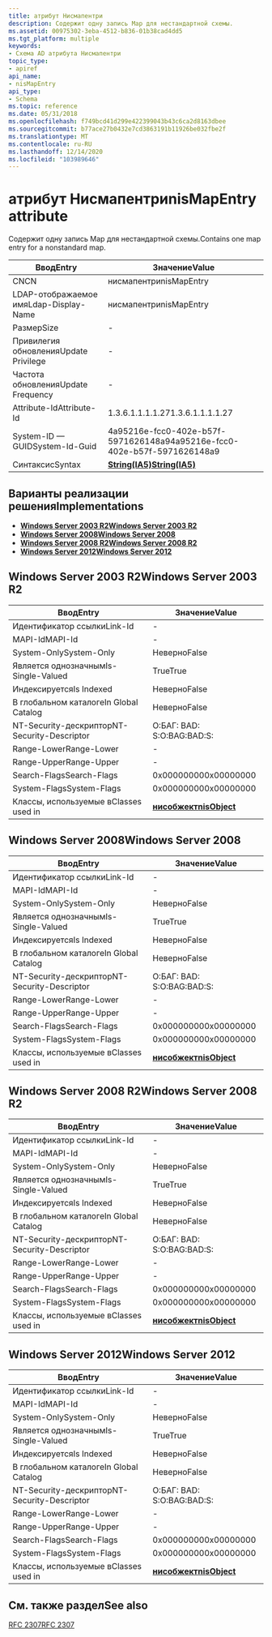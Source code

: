 ```yaml
---
title: атрибут Нисмапентри
description: Содержит одну запись Map для нестандартной схемы.
ms.assetid: 00975302-3eba-4512-b836-01b38cad4dd5
ms.tgt_platform: multiple
keywords:
- Схема AD атрибута Нисмапентри
topic_type:
- apiref
api_name:
- nisMapEntry
api_type:
- Schema
ms.topic: reference
ms.date: 05/31/2018
ms.openlocfilehash: f749bcd41d299e422399043b43c6ca2d8163dbee
ms.sourcegitcommit: b77ace27b0432e7cd3863191b11926be032fbe2f
ms.translationtype: MT
ms.contentlocale: ru-RU
ms.lasthandoff: 12/14/2020
ms.locfileid: "103989646"
---
```

# <a name="nismapentry-attribute"></a><span data-ttu-id="b06a8-104">атрибут Нисмапентри</span><span class="sxs-lookup"><span data-stu-id="b06a8-104">nisMapEntry attribute</span></span>

<span data-ttu-id="b06a8-105">Содержит одну запись Map для нестандартной схемы.</span><span class="sxs-lookup"><span data-stu-id="b06a8-105">Contains one map entry for a nonstandard map.</span></span>



| <span data-ttu-id="b06a8-106">Ввод</span><span class="sxs-lookup"><span data-stu-id="b06a8-106">Entry</span></span> | <span data-ttu-id="b06a8-107">Значение</span><span class="sxs-lookup"><span data-stu-id="b06a8-107">Value</span></span> |
|-------------------|--------------------------------------|
| <span data-ttu-id="b06a8-108">CN</span><span class="sxs-lookup"><span data-stu-id="b06a8-108">CN</span></span>                | <span data-ttu-id="b06a8-109">нисмапентри</span><span class="sxs-lookup"><span data-stu-id="b06a8-109">nisMapEntry</span></span>                          |
| <span data-ttu-id="b06a8-110">LDAP-отображаемое имя</span><span class="sxs-lookup"><span data-stu-id="b06a8-110">Ldap-Display-Name</span></span> | <span data-ttu-id="b06a8-111">нисмапентри</span><span class="sxs-lookup"><span data-stu-id="b06a8-111">nisMapEntry</span></span>                          |
| <span data-ttu-id="b06a8-112">Размер</span><span class="sxs-lookup"><span data-stu-id="b06a8-112">Size</span></span>              | \-                                   |
| <span data-ttu-id="b06a8-113">Привилегия обновления</span><span class="sxs-lookup"><span data-stu-id="b06a8-113">Update Privilege</span></span>  | \-                                   |
| <span data-ttu-id="b06a8-114">Частота обновления</span><span class="sxs-lookup"><span data-stu-id="b06a8-114">Update Frequency</span></span>  | \-                                   |
| <span data-ttu-id="b06a8-115">Attribute-Id</span><span class="sxs-lookup"><span data-stu-id="b06a8-115">Attribute-Id</span></span>      | <span data-ttu-id="b06a8-116">1.3.6.1.1.1.1.27</span><span class="sxs-lookup"><span data-stu-id="b06a8-116">1.3.6.1.1.1.1.27</span></span>                     |
| <span data-ttu-id="b06a8-117">System-ID — GUID</span><span class="sxs-lookup"><span data-stu-id="b06a8-117">System-Id-Guid</span></span>    | <span data-ttu-id="b06a8-118">4a95216e-fcc0-402e-b57f-5971626148a9</span><span class="sxs-lookup"><span data-stu-id="b06a8-118">4a95216e-fcc0-402e-b57f-5971626148a9</span></span> |
| <span data-ttu-id="b06a8-119">Синтаксис</span><span class="sxs-lookup"><span data-stu-id="b06a8-119">Syntax</span></span>            | [<span data-ttu-id="b06a8-120">**String(IA5)**</span><span class="sxs-lookup"><span data-stu-id="b06a8-120">**String(IA5)**</span></span>](s-string-ia5.md)  |



## <a name="implementations"></a><span data-ttu-id="b06a8-121">Варианты реализации решения</span><span class="sxs-lookup"><span data-stu-id="b06a8-121">Implementations</span></span>

-   [<span data-ttu-id="b06a8-122">**Windows Server 2003 R2**</span><span class="sxs-lookup"><span data-stu-id="b06a8-122">**Windows Server 2003 R2**</span></span>](#windows-server-2003-r2)
-   [<span data-ttu-id="b06a8-123">**Windows Server 2008**</span><span class="sxs-lookup"><span data-stu-id="b06a8-123">**Windows Server 2008**</span></span>](#windows-server-2008)
-   [<span data-ttu-id="b06a8-124">**Windows Server 2008 R2**</span><span class="sxs-lookup"><span data-stu-id="b06a8-124">**Windows Server 2008 R2**</span></span>](#windows-server-2008-r2)
-   [<span data-ttu-id="b06a8-125">**Windows Server 2012**</span><span class="sxs-lookup"><span data-stu-id="b06a8-125">**Windows Server 2012**</span></span>](#windows-server-2012)

## <a name="windows-server-2003-r2"></a><span data-ttu-id="b06a8-126">Windows Server 2003 R2</span><span class="sxs-lookup"><span data-stu-id="b06a8-126">Windows Server 2003 R2</span></span>



| <span data-ttu-id="b06a8-127">Ввод</span><span class="sxs-lookup"><span data-stu-id="b06a8-127">Entry</span></span> | <span data-ttu-id="b06a8-128">Значение</span><span class="sxs-lookup"><span data-stu-id="b06a8-128">Value</span></span> |
|------------------------|---------------------------------------------|
| <span data-ttu-id="b06a8-129">Идентификатор ссылки</span><span class="sxs-lookup"><span data-stu-id="b06a8-129">Link-Id</span></span>                | \-                                          |
| <span data-ttu-id="b06a8-130">MAPI-Id</span><span class="sxs-lookup"><span data-stu-id="b06a8-130">MAPI-Id</span></span>                | \-                                          |
| <span data-ttu-id="b06a8-131">System-Only</span><span class="sxs-lookup"><span data-stu-id="b06a8-131">System-Only</span></span>            | <span data-ttu-id="b06a8-132">Неверно</span><span class="sxs-lookup"><span data-stu-id="b06a8-132">False</span></span>                                       |
| <span data-ttu-id="b06a8-133">Является однозначным</span><span class="sxs-lookup"><span data-stu-id="b06a8-133">Is-Single-Valued</span></span>       | <span data-ttu-id="b06a8-134">True</span><span class="sxs-lookup"><span data-stu-id="b06a8-134">True</span></span>                                        |
| <span data-ttu-id="b06a8-135">Индексируется</span><span class="sxs-lookup"><span data-stu-id="b06a8-135">Is Indexed</span></span>             | <span data-ttu-id="b06a8-136">Неверно</span><span class="sxs-lookup"><span data-stu-id="b06a8-136">False</span></span>                                       |
| <span data-ttu-id="b06a8-137">В глобальном каталоге</span><span class="sxs-lookup"><span data-stu-id="b06a8-137">In Global Catalog</span></span>      | <span data-ttu-id="b06a8-138">Неверно</span><span class="sxs-lookup"><span data-stu-id="b06a8-138">False</span></span>                                       |
| <span data-ttu-id="b06a8-139">NT-Security-дескриптор</span><span class="sxs-lookup"><span data-stu-id="b06a8-139">NT-Security-Descriptor</span></span> | <span data-ttu-id="b06a8-140">О:БАГ: BAD: S:</span><span class="sxs-lookup"><span data-stu-id="b06a8-140">O:BAG:BAD:S:</span></span>                                |
| <span data-ttu-id="b06a8-141">Range-Lower</span><span class="sxs-lookup"><span data-stu-id="b06a8-141">Range-Lower</span></span>            | \-                                          |
| <span data-ttu-id="b06a8-142">Range-Upper</span><span class="sxs-lookup"><span data-stu-id="b06a8-142">Range-Upper</span></span>            | \-                                          |
| <span data-ttu-id="b06a8-143">Search-Flags</span><span class="sxs-lookup"><span data-stu-id="b06a8-143">Search-Flags</span></span>           | <span data-ttu-id="b06a8-144">0x00000000</span><span class="sxs-lookup"><span data-stu-id="b06a8-144">0x00000000</span></span>                                  |
| <span data-ttu-id="b06a8-145">System-Flags</span><span class="sxs-lookup"><span data-stu-id="b06a8-145">System-Flags</span></span>           | <span data-ttu-id="b06a8-146">0x00000000</span><span class="sxs-lookup"><span data-stu-id="b06a8-146">0x00000000</span></span>                                  |
| <span data-ttu-id="b06a8-147">Классы, используемые в</span><span class="sxs-lookup"><span data-stu-id="b06a8-147">Classes used in</span></span>        | [<span data-ttu-id="b06a8-148">**нисобжект**</span><span class="sxs-lookup"><span data-stu-id="b06a8-148">**nisObject**</span></span>](c-nisobject.md)<br/> |



## <a name="windows-server-2008"></a><span data-ttu-id="b06a8-149">Windows Server 2008</span><span class="sxs-lookup"><span data-stu-id="b06a8-149">Windows Server 2008</span></span>



| <span data-ttu-id="b06a8-150">Ввод</span><span class="sxs-lookup"><span data-stu-id="b06a8-150">Entry</span></span> | <span data-ttu-id="b06a8-151">Значение</span><span class="sxs-lookup"><span data-stu-id="b06a8-151">Value</span></span> |
|------------------------|---------------------------------------------|
| <span data-ttu-id="b06a8-152">Идентификатор ссылки</span><span class="sxs-lookup"><span data-stu-id="b06a8-152">Link-Id</span></span>                | \-                                          |
| <span data-ttu-id="b06a8-153">MAPI-Id</span><span class="sxs-lookup"><span data-stu-id="b06a8-153">MAPI-Id</span></span>                | \-                                          |
| <span data-ttu-id="b06a8-154">System-Only</span><span class="sxs-lookup"><span data-stu-id="b06a8-154">System-Only</span></span>            | <span data-ttu-id="b06a8-155">Неверно</span><span class="sxs-lookup"><span data-stu-id="b06a8-155">False</span></span>                                       |
| <span data-ttu-id="b06a8-156">Является однозначным</span><span class="sxs-lookup"><span data-stu-id="b06a8-156">Is-Single-Valued</span></span>       | <span data-ttu-id="b06a8-157">True</span><span class="sxs-lookup"><span data-stu-id="b06a8-157">True</span></span>                                        |
| <span data-ttu-id="b06a8-158">Индексируется</span><span class="sxs-lookup"><span data-stu-id="b06a8-158">Is Indexed</span></span>             | <span data-ttu-id="b06a8-159">Неверно</span><span class="sxs-lookup"><span data-stu-id="b06a8-159">False</span></span>                                       |
| <span data-ttu-id="b06a8-160">В глобальном каталоге</span><span class="sxs-lookup"><span data-stu-id="b06a8-160">In Global Catalog</span></span>      | <span data-ttu-id="b06a8-161">Неверно</span><span class="sxs-lookup"><span data-stu-id="b06a8-161">False</span></span>                                       |
| <span data-ttu-id="b06a8-162">NT-Security-дескриптор</span><span class="sxs-lookup"><span data-stu-id="b06a8-162">NT-Security-Descriptor</span></span> | <span data-ttu-id="b06a8-163">О:БАГ: BAD: S:</span><span class="sxs-lookup"><span data-stu-id="b06a8-163">O:BAG:BAD:S:</span></span>                                |
| <span data-ttu-id="b06a8-164">Range-Lower</span><span class="sxs-lookup"><span data-stu-id="b06a8-164">Range-Lower</span></span>            | \-                                          |
| <span data-ttu-id="b06a8-165">Range-Upper</span><span class="sxs-lookup"><span data-stu-id="b06a8-165">Range-Upper</span></span>            | \-                                          |
| <span data-ttu-id="b06a8-166">Search-Flags</span><span class="sxs-lookup"><span data-stu-id="b06a8-166">Search-Flags</span></span>           | <span data-ttu-id="b06a8-167">0x00000000</span><span class="sxs-lookup"><span data-stu-id="b06a8-167">0x00000000</span></span>                                  |
| <span data-ttu-id="b06a8-168">System-Flags</span><span class="sxs-lookup"><span data-stu-id="b06a8-168">System-Flags</span></span>           | <span data-ttu-id="b06a8-169">0x00000000</span><span class="sxs-lookup"><span data-stu-id="b06a8-169">0x00000000</span></span>                                  |
| <span data-ttu-id="b06a8-170">Классы, используемые в</span><span class="sxs-lookup"><span data-stu-id="b06a8-170">Classes used in</span></span>        | [<span data-ttu-id="b06a8-171">**нисобжект**</span><span class="sxs-lookup"><span data-stu-id="b06a8-171">**nisObject**</span></span>](c-nisobject.md)<br/> |



## <a name="windows-server-2008-r2"></a><span data-ttu-id="b06a8-172">Windows Server 2008 R2</span><span class="sxs-lookup"><span data-stu-id="b06a8-172">Windows Server 2008 R2</span></span>



| <span data-ttu-id="b06a8-173">Ввод</span><span class="sxs-lookup"><span data-stu-id="b06a8-173">Entry</span></span> | <span data-ttu-id="b06a8-174">Значение</span><span class="sxs-lookup"><span data-stu-id="b06a8-174">Value</span></span> |
|------------------------|---------------------------------------------|
| <span data-ttu-id="b06a8-175">Идентификатор ссылки</span><span class="sxs-lookup"><span data-stu-id="b06a8-175">Link-Id</span></span>                | \-                                          |
| <span data-ttu-id="b06a8-176">MAPI-Id</span><span class="sxs-lookup"><span data-stu-id="b06a8-176">MAPI-Id</span></span>                | \-                                          |
| <span data-ttu-id="b06a8-177">System-Only</span><span class="sxs-lookup"><span data-stu-id="b06a8-177">System-Only</span></span>            | <span data-ttu-id="b06a8-178">Неверно</span><span class="sxs-lookup"><span data-stu-id="b06a8-178">False</span></span>                                       |
| <span data-ttu-id="b06a8-179">Является однозначным</span><span class="sxs-lookup"><span data-stu-id="b06a8-179">Is-Single-Valued</span></span>       | <span data-ttu-id="b06a8-180">True</span><span class="sxs-lookup"><span data-stu-id="b06a8-180">True</span></span>                                        |
| <span data-ttu-id="b06a8-181">Индексируется</span><span class="sxs-lookup"><span data-stu-id="b06a8-181">Is Indexed</span></span>             | <span data-ttu-id="b06a8-182">Неверно</span><span class="sxs-lookup"><span data-stu-id="b06a8-182">False</span></span>                                       |
| <span data-ttu-id="b06a8-183">В глобальном каталоге</span><span class="sxs-lookup"><span data-stu-id="b06a8-183">In Global Catalog</span></span>      | <span data-ttu-id="b06a8-184">Неверно</span><span class="sxs-lookup"><span data-stu-id="b06a8-184">False</span></span>                                       |
| <span data-ttu-id="b06a8-185">NT-Security-дескриптор</span><span class="sxs-lookup"><span data-stu-id="b06a8-185">NT-Security-Descriptor</span></span> | <span data-ttu-id="b06a8-186">О:БАГ: BAD: S:</span><span class="sxs-lookup"><span data-stu-id="b06a8-186">O:BAG:BAD:S:</span></span>                                |
| <span data-ttu-id="b06a8-187">Range-Lower</span><span class="sxs-lookup"><span data-stu-id="b06a8-187">Range-Lower</span></span>            | \-                                          |
| <span data-ttu-id="b06a8-188">Range-Upper</span><span class="sxs-lookup"><span data-stu-id="b06a8-188">Range-Upper</span></span>            | \-                                          |
| <span data-ttu-id="b06a8-189">Search-Flags</span><span class="sxs-lookup"><span data-stu-id="b06a8-189">Search-Flags</span></span>           | <span data-ttu-id="b06a8-190">0x00000000</span><span class="sxs-lookup"><span data-stu-id="b06a8-190">0x00000000</span></span>                                  |
| <span data-ttu-id="b06a8-191">System-Flags</span><span class="sxs-lookup"><span data-stu-id="b06a8-191">System-Flags</span></span>           | <span data-ttu-id="b06a8-192">0x00000000</span><span class="sxs-lookup"><span data-stu-id="b06a8-192">0x00000000</span></span>                                  |
| <span data-ttu-id="b06a8-193">Классы, используемые в</span><span class="sxs-lookup"><span data-stu-id="b06a8-193">Classes used in</span></span>        | [<span data-ttu-id="b06a8-194">**нисобжект**</span><span class="sxs-lookup"><span data-stu-id="b06a8-194">**nisObject**</span></span>](c-nisobject.md)<br/> |



## <a name="windows-server-2012"></a><span data-ttu-id="b06a8-195">Windows Server 2012</span><span class="sxs-lookup"><span data-stu-id="b06a8-195">Windows Server 2012</span></span>



| <span data-ttu-id="b06a8-196">Ввод</span><span class="sxs-lookup"><span data-stu-id="b06a8-196">Entry</span></span> | <span data-ttu-id="b06a8-197">Значение</span><span class="sxs-lookup"><span data-stu-id="b06a8-197">Value</span></span> |
|------------------------|---------------------------------------------|
| <span data-ttu-id="b06a8-198">Идентификатор ссылки</span><span class="sxs-lookup"><span data-stu-id="b06a8-198">Link-Id</span></span>                | \-                                          |
| <span data-ttu-id="b06a8-199">MAPI-Id</span><span class="sxs-lookup"><span data-stu-id="b06a8-199">MAPI-Id</span></span>                | \-                                          |
| <span data-ttu-id="b06a8-200">System-Only</span><span class="sxs-lookup"><span data-stu-id="b06a8-200">System-Only</span></span>            | <span data-ttu-id="b06a8-201">Неверно</span><span class="sxs-lookup"><span data-stu-id="b06a8-201">False</span></span>                                       |
| <span data-ttu-id="b06a8-202">Является однозначным</span><span class="sxs-lookup"><span data-stu-id="b06a8-202">Is-Single-Valued</span></span>       | <span data-ttu-id="b06a8-203">True</span><span class="sxs-lookup"><span data-stu-id="b06a8-203">True</span></span>                                        |
| <span data-ttu-id="b06a8-204">Индексируется</span><span class="sxs-lookup"><span data-stu-id="b06a8-204">Is Indexed</span></span>             | <span data-ttu-id="b06a8-205">Неверно</span><span class="sxs-lookup"><span data-stu-id="b06a8-205">False</span></span>                                       |
| <span data-ttu-id="b06a8-206">В глобальном каталоге</span><span class="sxs-lookup"><span data-stu-id="b06a8-206">In Global Catalog</span></span>      | <span data-ttu-id="b06a8-207">Неверно</span><span class="sxs-lookup"><span data-stu-id="b06a8-207">False</span></span>                                       |
| <span data-ttu-id="b06a8-208">NT-Security-дескриптор</span><span class="sxs-lookup"><span data-stu-id="b06a8-208">NT-Security-Descriptor</span></span> | <span data-ttu-id="b06a8-209">О:БАГ: BAD: S:</span><span class="sxs-lookup"><span data-stu-id="b06a8-209">O:BAG:BAD:S:</span></span>                                |
| <span data-ttu-id="b06a8-210">Range-Lower</span><span class="sxs-lookup"><span data-stu-id="b06a8-210">Range-Lower</span></span>            | \-                                          |
| <span data-ttu-id="b06a8-211">Range-Upper</span><span class="sxs-lookup"><span data-stu-id="b06a8-211">Range-Upper</span></span>            | \-                                          |
| <span data-ttu-id="b06a8-212">Search-Flags</span><span class="sxs-lookup"><span data-stu-id="b06a8-212">Search-Flags</span></span>           | <span data-ttu-id="b06a8-213">0x00000000</span><span class="sxs-lookup"><span data-stu-id="b06a8-213">0x00000000</span></span>                                  |
| <span data-ttu-id="b06a8-214">System-Flags</span><span class="sxs-lookup"><span data-stu-id="b06a8-214">System-Flags</span></span>           | <span data-ttu-id="b06a8-215">0x00000000</span><span class="sxs-lookup"><span data-stu-id="b06a8-215">0x00000000</span></span>                                  |
| <span data-ttu-id="b06a8-216">Классы, используемые в</span><span class="sxs-lookup"><span data-stu-id="b06a8-216">Classes used in</span></span>        | [<span data-ttu-id="b06a8-217">**нисобжект**</span><span class="sxs-lookup"><span data-stu-id="b06a8-217">**nisObject**</span></span>](c-nisobject.md)<br/> |



## <a name="see-also"></a><span data-ttu-id="b06a8-218">См. также раздел</span><span class="sxs-lookup"><span data-stu-id="b06a8-218">See also</span></span>

<dl> <dt>

[<span data-ttu-id="b06a8-219">RFC 2307</span><span class="sxs-lookup"><span data-stu-id="b06a8-219">RFC 2307</span></span>](https://www.ietf.org/rfc/rfc2307.txt)
</dt> </dl>

 

 






